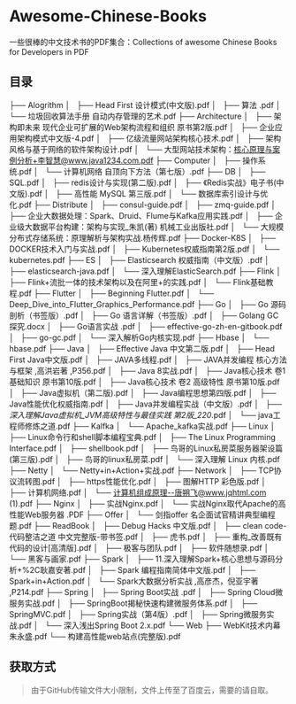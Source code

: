 # Awesome-Chinese-Books

一些很棒的中文技术书的PDF集合：Collections of awesome Chinese Books for Developers in PDF

## 目录

├── Alogrithm
│   ├── Head First 设计模式(中文版).pdf
│   ├── 算法 .pdf
│   └── 垃圾回收算法手册 自动内存管理的艺术.pdf
├── Architecture
│   ├── 架构即未来 现代企业可扩展的Web架构流程和组织 原书第2版.pdf
│   ├── 企业应用架构模式中文版-4.pdf
│   ├── 亿级流量网站架构核心技术.pdf
│   ├── 架构风格与基于网络的软件架构设计.pdf
│   └── 大型网站技术架构：核心原理与案例分析+李智慧@www.java1234.com.pdf
├── Computer
│   ├── 操作系统.pdf
│   └── 计算机网络  自顶向下方法（第七版）.pdf
├── DB
│   ├── SQL.pdf
│   ├── redis设计与实现(第二版).pdf
│   ├── 《Redis实战》电子书(中文版).pdf
│   ├── 高性能 MySQL 第三版.pdf
│   └── 数据库索引设计与优化.pdf
├── Distribute
│   ├── consul-guide.pdf
│   ├── zmq-guide.pdf
│   ├── 企业大数据处理：Spark、Druid、Flume与Kafka应用实践.pdf
│   ├── 企业级大数据平台构建：架构与实现_朱凯(著)  机械工业出版社.pdf
│   └── 大规模分布式存储系统：原理解析与架构实战.杨传辉.pdf
├── Docker-K8S
│   ├── DOCKER技术入门与实战.pdf
│   ├── Kubernetes权威指南第2版.pdf
│   └── kubernetes.pdf
├── ES
│   ├── Elasticsearch 权威指南（中文版）.pdf
│   ├── elasticsearch-java.pdf
│   └── 深入理解ElasticSearch.pdf
├── Flink
│   ├── Flink+流批一体的技术架构以及在阿里+的实践.pdf
│   └── Flink基础教程.pdf
├── Flutter
│   ├── Beginning Flutter.pdf
│   └── Deep_Dive_into_Flutter_Graphics_Performance.pdf
├── Go
│   ├── Go 源码剖析（书签版）.pdf
│   ├── Go 语言详解（书签版）.pdf
│   ├── Golang GC 探究.docx
│   ├── Go语言实战 .pdf
│   ├── effective-go-zh-en-gitbook.pdf
│   ├── go-gc.pdf
│   └── 深入解析Go内核实现.pdf
├── Hbase
│   └── hbase.pdf
├── Java
│   ├── Effective Java 中文第二版.pdf
│   ├── Head First Java中文版.pdf
│   ├── JAVA多线程.pdf
│   ├── JAVA并发编程  核心方法与框架 ,高洪岩著 ,P356.pdf
│   ├── Java 8实战.pdf
│   ├── Java核心技术 卷1 基础知识 原书第10版.pdf
│   ├── Java核心技术 卷2 高级特性 原书第10版.pdf
│   ├── Java虚拟机（第二版).pdf
│   ├── Java编程思想第四版.pdf
│   ├── Java性能优化权威指南.pdf
│   ├── Java并发编程实战（中文版）.pdf
│   ├── _深入理解Java虚拟机_JVM高级特性与最佳实践 第2版_220_.pdf
│   └── java工程师修炼之道.pdf
├── Kalfka
│   └── Apache_kafka实战.pdf
├── Linux
│   ├── Linux命令行和shell脚本编程宝典.pdf
│   ├── The Linux Programming Interface.pdf
│   ├── shellbook.pdf
│   ├── 鸟哥的Linux私房菜服务器架设篇(第三版).pdf
│   ├── 鸟哥的linux私房菜.pdf
│   └── 深入理解 Linux 内核.pdf
├── Netty
│   └── Netty+in+Action+实战.pdf
├── Network
│   ├── TCP协议流转图.pdf
│   ├── https性能优化.pdf
│   ├── 图解HTTP 彩色版.pdf
│   ├── 计算机网络.pdf
│   └── 计算机组成原理--唐朔飞@www.jqhtml.com (1).pdf
├── Nginx
│   ├── 实战Nginx.pdf
│   └── 实战Nginx取代Apache的高性能Web服务器 .PDF
├── Offer
│   └── 剑指offer 名企面试官精讲典型编程题.pdf
├── ReadBook
│   ├── Debug Hacks 中文版.pdf
│   ├── clean code-代码整洁之道 中文完整版-带书签.pdf
│   ├── 虎书.pdf
│   ├── 重构_改善既有代码的设计[高清版].pdf
│   ├── 极客与团队.pdf
│   ├── 软件随想录.pdf
│   └── 黑客与画家.pdf
├── Spark
│   ├── 11.深入理解Spark+核心思想与源码分析+%2C耿嘉安著.pdf
│   ├── Spark 编程指南简体中文版.pdf
│   ├── Spark+in+Action.pdf
│   └── Spark大数据分析实战 ,高彦杰，倪亚宇著 ,P214.pdf
├── Spring
│   ├── Spring Boot实战 .pdf
│   ├── Spring Cloud微服务实战.pdf
│   ├── SpringBoot揭秘快速构建微服务体系.pdf
│   ├── SpringMVC.pdf
│   ├── Spring实战（第4版）.pdf
│   ├── Spring微服务实战.pdf
│   └── 深入浅出Spring Boot 2.x.pdf
└── Web
    ├── WebKit技术内幕朱永盛.pdf
    └── 构建高性能web站点(完整版).pdf
    
## 获取方式

> 由于GitHub传输文件大小限制，文件上传至了百度云，需要的请自取。
